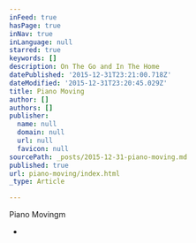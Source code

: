 ```yaml
---
inFeed: true
hasPage: true
inNav: true
inLanguage: null
starred: true
keywords: []
description: On The Go and In The Home
datePublished: '2015-12-31T23:21:00.718Z'
dateModified: '2015-12-31T23:20:45.029Z'
title: Piano Moving
author: []
authors: []
publisher:
  name: null
  domain: null
  url: null
  favicon: null
sourcePath: _posts/2015-12-31-piano-moving.md
published: true
url: piano-moving/index.html
_type: Article

---
```

Piano Movingm

-